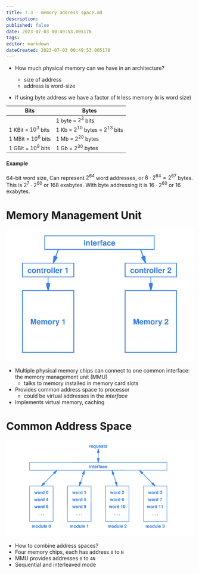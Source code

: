 ```yaml
---
title: 7.3 - memory address space.md
description:
published: false
date: 2023-07-03 00:49:53.005176
tags:
editor: markdown
dateCreated: 2023-07-03 00:49:53.005178
---
```


- How much physical memory can we have in an architecture?
    - size of address
    - address is word-size

- If using byte address we have a factor of `N` less memory (`N` is word size)

| Bits             | Bytes                     |
| ---------------- | ------------------------- |
|                  | 1 byte = $2^3$ bits           |
| 1 KBit = $10^3$ bits | 1 Kb = $2^{10}$ bytes = $2^{13}$ bits |
| 1 MBit = $10^6$ bits | 1 Mb = $2^{20}$ bytes           |
| 1 GBit = $10^9$ bits | 1 Gb = $2^{30}$ bytes           |

#### Example
64-bit word size, Can represent $2^{64}$ word addresses, or $8 \cdot 2^{64} = 2^{67}$ bytes. This is $2^7 \cdot 2^{60}$ or 168 exabytes. With byte addressing it is $16 \cdot 2^{60}$ or $16$ exabytes.

# Memory Management Unit
![](/images/20221110111737.png)

- Multiple physical memory chips can connect to one common interface: the memory management unit (MMU)
    - talks to memory installed in memory card slots
- Provides common address space to processor
    - could be virtual addresses in the *interface*
- Implements virtual memory, caching

# Common Address Space
![](/images/20221110112148.png)
- How to combine address spaces?
- Four memory chips, each has address `0` to `N`
- MMU provides addresses `0` to `4N`
- Sequential and interleaved mode


